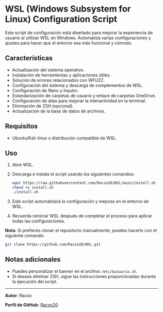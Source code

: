 # WSL (Windows Subsystem for Linux) Configuration Script

Este script de configuración está diseñado para mejorar la experiencia de usuario al utilizar WSL en Windows. Automatiza varias configuraciones y ajustes para hacer que el entorno sea más funcional y cómodo.

## Características

- Actualización del sistema operativo.
- Instalación de herramientas y aplicaciones útiles.
- Solución de errores relacionados con WFUZZ.
- Configuración del sistema y descarga de complementos de WSL.
- Configuración de Nano y Inputrc.
- Estandarización de carpetas de usuario y enlace de carpetas OneDrive.
- Configuración de alias para mejorar la interactividad en la terminal.
- Eliminación de ZSH (opcional).
- Actualización de la base de datos de archivos.

## Requisitos

- Ubuntu/Kali-linux o distribución compatible de WSL.

## Uso

1. Abre WSL.
2. Descarga e instala el script usando los siguientes comandos:

    ```bash
    wget https://raw.githubusercontent.com/Racso20/WSL/main/install.sh
    chmod +x install.sh
    ./install.sh
    ```

3. Este script automatizará la configuración y mejoras en el entorno de WSL.
4. Recuerda reiniciar WSL después de completar el proceso para aplicar todas las configuraciones.

**Nota:** Si prefieres clonar el repositorio manualmente, puedes hacerlo con el siguiente comando:
```bash
git clone https://github.com/Racso20/WSL.git
```
## Notas adicionales

- Puedes personalizar el banner en el archivo `/etc/$usuario.sh`.
- Si deseas eliminar ZSH, sigue las instrucciones proporcionadas durante la ejecución del script.

---

**Autor:** Racso

**Perfil de GitHub:** [Racso20](https://github.com/Racso20)
